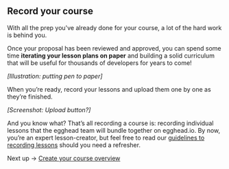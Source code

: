 ## Record your course
With all the prep you've already done for your course, a lot of the hard work is behind you.

Once your proposal has been reviewed and approved, you can spend some time **iterating your lesson plans on paper** and building a solid curriculum that will be useful for thousands of developers for years to come!

*[Illustration: putting pen to paper]*

When you’re ready, record your lessons and upload them one by one as they’re finished.

*[Screenshot: Upload button?]*

And you know what? That’s all recording a course is: recording individual lessons that the egghead team will bundle together on egghead.io. By now, you’re an expert lesson-creator, but feel free to read our [guidelines to recording lessons](https://paper.dropbox.com/doc/03-Record-your-lesson-5sBpHCVOxhPhlZYEVxrhY) should you need a refresher.

Next up → [Create your course overview](https://paper.dropbox.com/doc/06-Create-your-course-overview-o8gtQUwo2zTJlkiAF7VCf)


